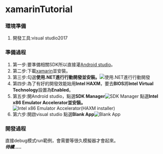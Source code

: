 # xamarinTutorial
### 環境準備  
  1. 開發工具:visual studio2017  
### 準備過程  
  1. 第一步:要準備相關SDK所以直接灌[Android studio](https://developer.android.com/studio/index.html)。  
  2. 第二步:下載[xamarin](https://www.xamarin.com/download)並安裝。  
  3. 第三步:勾選**使用.NET進行行動開發並安裝。**![使用.NET進行行動開發](https://imgur.com/odeDH2x.png)  
  4. 第四步:為了有好的開發效能始用**Intel HAXM**，要去**BIOS**將**Intel Virtual Technology**設置為**Enabled**。  
  5. 第五步:開Android studio，點選**SDK Manager**![SDK Manager](https://imgur.com/8KI8Ep6.png)  點選**Intel x86 Emulator Accelerator並安裝。**![Intel x86 Emulator Accelerator(HAXM installer)](https://imgur.com/e0jZnrf.png)  
  6. 第六步:開啟visual studio 點選**Blank App**![Blank App](https://i.imgur.com/pBXOFAU.jpg)  
### 開發過程  
  直接debug模式run範例，會需要等很久模擬器才會起來。  
  ***待續.....***  
